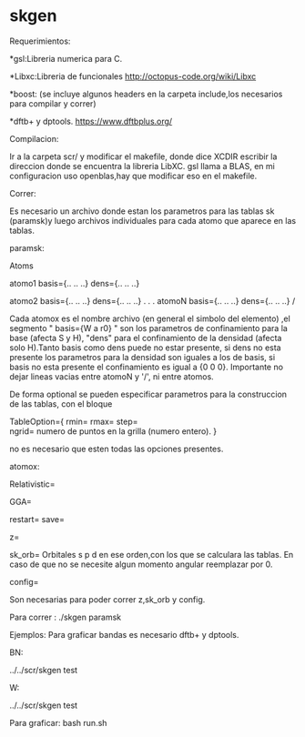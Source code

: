# skgen

Requerimientos:

*gsl:Libreria numerica para C. 

*Libxc:Libreria de funcionales http://octopus-code.org/wiki/Libxc

*boost: (se incluye algunos headers en la carpeta include,los necesarios para compilar y correr)

*dftb+ y dptools. https://www.dftbplus.org/

Compilacion:

Ir a la carpeta scr/ y modificar el makefile, donde dice XCDIR escribir la direccion donde se encuentra la libreria LibXC.
gsl llama a BLAS, en mi configuracion uso openblas,hay que modificar eso en el makefile.

Correr:

Es necesario un archivo donde estan los parametros para las tablas sk (paramsk)y luego archivos individuales para cada atomo que aparece en las tablas.

paramsk:

Atoms

atomo1   basis={.. .. ..}   dens={.. .. ..}

atomo2   basis={.. .. ..}   dens={.. .. ..}
.
.
.
atomoN   basis={.. .. ..}   dens={.. .. ..}
/

Cada atomox es el nombre archivo (en general  el simbolo del elemento) ,el segmento " basis={W a r0} " son los parametros de confinamiento para la base (afecta S y H), "dens" para el confinamiento de la densidad (afecta solo H).Tanto basis como dens puede no estar presente, si dens no esta presente los parametros para la densidad son iguales a los de basis, si basis no esta presente el confinamiento es igual a {0 0 0}.
Importante no dejar lineas vacias entre atomoN y '/', ni entre atomos.

De forma optional se pueden especificar parametros para la construccion de las tablas, con el bloque

TableOption={
rmin=
rmax=
step=              
ngrid=             numero de puntos en la grilla (numero entero).
}

no es necesario que esten todas las opciones presentes.

     


atomox:


Relativistic=

GGA=

restart=
save= 

z=

sk_orb=                     Orbitales s p d en ese orden,con los que se calculara las tablas. En caso de que no se necesite algun momento angular reemplazar por 0.

config=

Son necesarias para poder correr z,sk_orb y config.


Para correr :  ./skgen paramsk


Ejemplos:
Para graficar bandas es necesario dftb+ y dptools.

BN:

../../scr/skgen test



W:

../../scr/skgen test

Para graficar: bash run.sh




  



